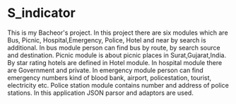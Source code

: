 # S_indicator
This is my Bacheor's project.
In this project there are six modules which are Bus, Picnic, Hospital,Emergency, Police, Hotel and near by search is additional.
In bus module person can find bus by route, by search source and destination.
Picnic module is about picnic places in Surat,Gujarat,India.
By star rating hotels are defined in Hotel module.
In hospital module there are Government and private.
In emergency module person can find emergency numbers kind of blood bank, airport, policestation, tourist, electricity etc.
Police station module contains number and address of police stations.
In this application JSON parsor and adaptors are used. 
